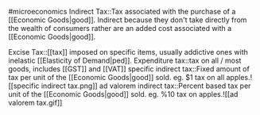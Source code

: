 #microeconomics 
Indirect Tax::Tax associated with the purchase of a [[Economic Goods|good]]. Indirect because they don't take directly from the wealth of consumers rather are an added cost associated with a [[Economic Goods|good]]. 

Excise Tax::[[tax]] imposed on specific items, usually addictive ones with inelastic [[Elasticity of Demand|ped]].
Expenditure tax::tax on all / most goods, includes [[GST]] and [[VAT]]
specific indirect tax::Fixed amount of tax per unit of the [[Economic Goods|good]] sold. eg. $1 tax on all apples.![[specific indirect tax.png]]
ad valorem indirect tax::Percent based tax per unit of the [[Economic Goods|good]] sold. eg. %10 tax on apples.![[ad valorem tax.gif]]
